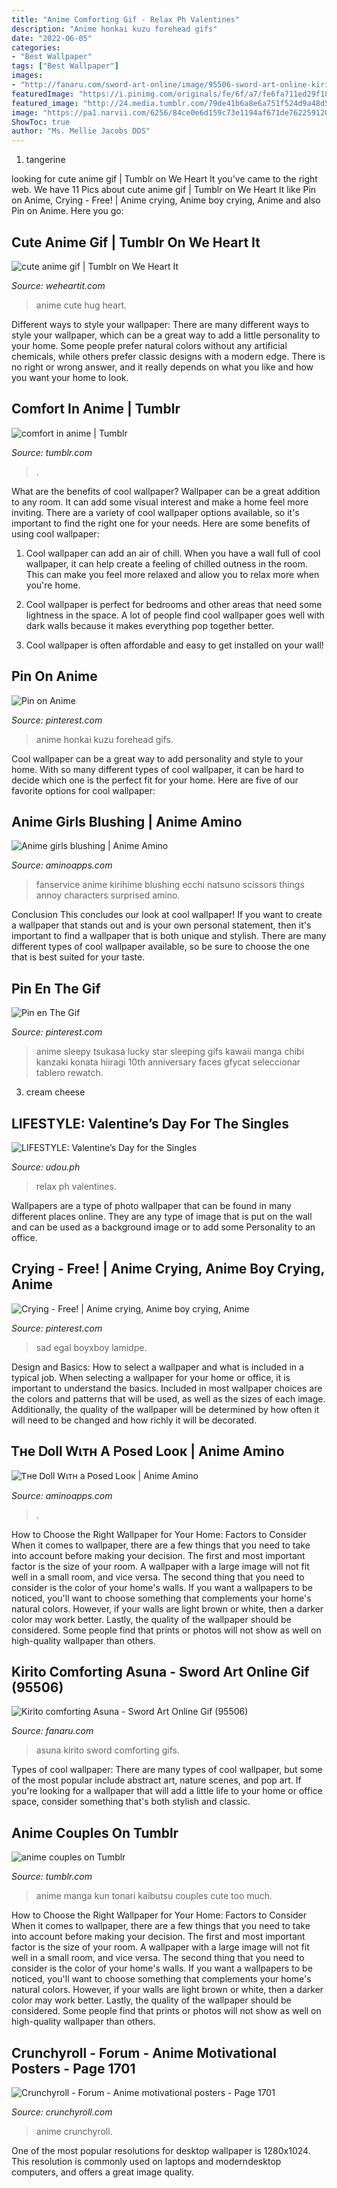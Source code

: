 ```yaml
---
title: "Anime Comforting Gif - Relax Ph Valentines"
description: "Anime honkai kuzu forehead gifs"
date: "2022-06-05"
categories:
- "Best Wallpaper"
tags: ["Best Wallpaper"]
images:
- "http://fanaru.com/sword-art-online/image/95506-sword-art-online-kirito-comforting-asuna.gif"
featuredImage: "https://i.pinimg.com/originals/fe/6f/a7/fe6fa711ed29f18387c5da9800436062.gif"
featured_image: "http://24.media.tumblr.com/79de41b6a8e6a751f524d9a48d5fe38a/tumblr_mm6ji9cbKS1soa633o1_500.png"
image: "https://pa1.narvii.com/6256/84ce0e6d159c73e1194af671de762259120385f5_hq.gif"
ShowToc: true
author: "Ms. Mellie Jacobs DDS"
---
```



1. tangerine 

	

		
looking for cute anime gif | Tumblr on We Heart It you've came to the right web. We have 11 Pics about cute anime gif | Tumblr on We Heart It like Pin on Anime, Crying - Free! | Anime crying, Anime boy crying, Anime and also Pin on Anime. Here you go:
		
    
## Cute Anime Gif | Tumblr On We Heart It

<img loading=lazy src="https://data.whicdn.com/images/45718472/original.gif" onerror="this.onerror=null;this.src='https://tse4.mm.bing.net/th?id=OIP.xYUnyqc2-NXOSrbubj9zawAAAA&amp;pid=15.1';" alt="cute anime gif | Tumblr on We Heart It">

_Source: weheartit.com_

>anime cute hug heart. 

	

Different ways to style your wallpaper:
There are many different ways to style your wallpaper, which can be a great way to add a little personality to your home. Some people prefer natural colors without any artificial chemicals, while others prefer classic designs with a modern edge. There is no right or wrong answer, and it really depends on what you like and how you want your home to look.

    
## Comfort In Anime | Tumblr

<img loading=lazy src="https://68.media.tumblr.com/685e2ce0cf5fc42c265407b200998d6a/tumblr_ok9u9rgPDh1spj59qo8_500.gif" onerror="this.onerror=null;this.src='https://tse1.mm.bing.net/th?id=OIP.0PqpCQ6rBRrMl3jZTQDnsQAAAA&amp;pid=15.1';" alt="comfort in anime | Tumblr">

_Source: tumblr.com_

>. 

	

What are the benefits of cool wallpaper?
Wallpaper can be a great addition to any room. It can add some visual interest and make a home feel more inviting. There are a variety of cool wallpaper options available, so it's important to find the right one for your needs. Here are some benefits of using cool wallpaper: 
1. Cool wallpaper can add an air of chill. When you have a wall full of cool wallpaper, it can help create a feeling of chilled outness in the room. This can make you feel more relaxed and allow you to relax more when you're home. 

2. Cool wallpaper is perfect for bedrooms and other areas that need some lightness in the space. A lot of people find cool wallpaper goes well with dark walls because it makes everything pop together better. 

3. Cool wallpaper is often affordable and easy to get installed on your wall!

    
## Pin On Anime

<img loading=lazy src="https://i.pinimg.com/originals/fe/6f/a7/fe6fa711ed29f18387c5da9800436062.gif" onerror="this.onerror=null;this.src='https://tse3.mm.bing.net/th?id=OIP.Iq9u3Q7u1n84M65cNluvEAHaEK&amp;pid=15.1';" alt="Pin on Anime">

_Source: pinterest.com_

>anime honkai kuzu forehead gifs. 

	

Cool wallpaper can be a great way to add personality and style to your home. With so many different types of cool wallpaper, it can be hard to decide which one is the perfect fit for your home. Here are five of our favorite options for cool wallpaper: 

    
## Anime Girls Blushing | Anime Amino

<img loading=lazy src="https://pa1.narvii.com/6418/ec3f5fb38394818bf703fe1334516e06a307a41d_hq.gif" onerror="this.onerror=null;this.src='https://tse1.mm.bing.net/th?id=OIP.LeHzUCKsoQ1lajfeAIv-UwHaEK&amp;pid=15.1';" alt="Anime girls blushing | Anime Amino">

_Source: aminoapps.com_

>fanservice anime kirihime blushing ecchi natsuno scissors things annoy characters surprised amino. 

	

Conclusion
This concludes our look at cool wallpaper! If you want to create a wallpaper that stands out and is your own personal statement, then it's important to find a wallpaper that is both unique and stylish. There are many different types of cool wallpaper available, so be sure to choose the one that is best suited for your taste.

    
## Pin En The Gif

<img loading=lazy src="https://i.pinimg.com/originals/00/50/a3/0050a3ea00bd58c0901c49ff24e36699.gif" onerror="this.onerror=null;this.src='https://tse4.mm.bing.net/th?id=OIP.KJLzyJg9Wapqo7ws9bcejgHaEK&amp;pid=15.1';" alt="Pin en The Gif">

_Source: pinterest.com_

>anime sleepy tsukasa lucky star sleeping gifs kawaii manga chibi kanzaki konata hiiragi 10th anniversary faces gfycat seleccionar tablero rewatch. 

	

3. cream cheese 

    
## LIFESTYLE: Valentine’s Day For The Singles

<img loading=lazy src="https://i0.wp.com/media.giphy.com/media/489K93Py1JAnS/giphy.gif?resize=500%2C276&amp;ssl=1" onerror="this.onerror=null;this.src='https://tse1.mm.bing.net/th?id=OIP.uqmQrgMIRFqsjZr9h0QYJwHaEF&amp;pid=15.1';" alt="LIFESTYLE: Valentine’s Day for the Singles">

_Source: udou.ph_

>relax ph valentines. 

	



Wallpapers are a type of photo wallpaper that can be found in many different places online. They are any type of image that is put on the wall and can be used as a background image or to add some Personality to an office.

    
## Crying - Free! | Anime Crying, Anime Boy Crying, Anime

<img loading=lazy src="https://i.pinimg.com/736x/24/4a/e0/244ae07450f830bbfc05e53aa84c3f91--free-anime-art-google.jpg" onerror="this.onerror=null;this.src='https://tse3.mm.bing.net/th?id=OIP.Fw-Pd23uKoOZRJpe2Pq8-gHaEK&amp;pid=15.1';" alt="Crying - Free! | Anime crying, Anime boy crying, Anime">

_Source: pinterest.com_

>sad egal boyxboy lamidpe. 

	

Design and Basics: How to select a wallpaper and what is included in a typical job.
When selecting a wallpaper for your home or office, it is important to understand the basics. Included in most wallpaper choices are the colors and patterns that will be used, as well as the sizes of each image. Additionally, the quality of the wallpaper will be determined by how often it will need to be changed and how richly it will be decorated.

    
## Ꭲнe Ꭰoll Ꮃιтн A Ꮲoѕed Ꮮooĸ | Anime Amino

<img loading=lazy src="https://pa1.narvii.com/6256/84ce0e6d159c73e1194af671de762259120385f5_hq.gif" onerror="this.onerror=null;this.src='https://tse3.mm.bing.net/th?id=OIP.8nCX1wV7RQa23zyeYnLMRAHaFj&amp;pid=15.1';" alt="Ꭲнe Ꭰoll Ꮃιтн a Ꮲoѕed Ꮮooĸ | Anime Amino">

_Source: aminoapps.com_

>. 

	

How to Choose the Right Wallpaper for Your Home: Factors to Consider
When it comes to wallpaper, there are a few things that you need to take into account before making your decision. The first and most important factor is the size of your room. A wallpaper with a large image will not fit well in a small room, and vice versa. 
The second thing that you need to consider is the color of your home's walls. If you want a wallpapers to be noticed, you'll want to choose something that complements your home's natural colors. However, if your walls are light brown or white, then a darker color may work better. 
Lastly, the quality of the wallpaper should be considered. Some people find that prints or photos will not show as well on high-quality wallpaper than others.

    
## Kirito Comforting Asuna - Sword Art Online Gif (95506)

<img loading=lazy src="http://fanaru.com/sword-art-online/image/95506-sword-art-online-kirito-comforting-asuna.gif" onerror="this.onerror=null;this.src='https://tse1.mm.bing.net/th?id=OIP.9p8NA4WTHW52fbjmMx8-rQHaEK&amp;pid=15.1';" alt="Kirito comforting Asuna - Sword Art Online Gif (95506)">

_Source: fanaru.com_

>asuna kirito sword comforting gifs. 

	

Types of cool wallpaper:
There are many types of cool wallpaper, but some of the most popular include abstract art, nature scenes, and pop art. If you're looking for a wallpaper that will add a little life to your home or office space, consider something that's both stylish and classic.

    
## Anime Couples On Tumblr

<img loading=lazy src="http://24.media.tumblr.com/79de41b6a8e6a751f524d9a48d5fe38a/tumblr_mm6ji9cbKS1soa633o1_500.png" onerror="this.onerror=null;this.src='https://tse4.mm.bing.net/th?id=OIP.781nDSgvtIq2D8xoVE4ULwAAAA&amp;pid=15.1';" alt="anime couples on Tumblr">

_Source: tumblr.com_

>anime manga kun tonari kaibutsu couples cute too much. 

	

How to Choose the Right Wallpaper for Your Home: Factors to Consider
When it comes to wallpaper, there are a few things that you need to take into account before making your decision. The first and most important factor is the size of your room. A wallpaper with a large image will not fit well in a small room, and vice versa. 
The second thing that you need to consider is the color of your home's walls. If you want a wallpapers to be noticed, you'll want to choose something that complements your home's natural colors. However, if your walls are light brown or white, then a darker color may work better. 
Lastly, the quality of the wallpaper should be considered. Some people find that prints or photos will not show as well on high-quality wallpaper than others.

    
## Crunchyroll - Forum - Anime Motivational Posters - Page 1701

<img loading=lazy src="https://img1.ak.crunchyroll.com/i/spire2/fc5186c35b5268dbfbd664f3b8213c841232505558_full.gif" onerror="this.onerror=null;this.src='https://tse1.mm.bing.net/th?id=OIP.S8nFRlwF-F-DbvxvCADNQQHaEK&amp;pid=15.1';" alt="Crunchyroll - Forum - Anime motivational posters - Page 1701">

_Source: crunchyroll.com_

>anime crunchyroll. 

	

One of the most popular resolutions for desktop wallpaper is 1280x1024. This resolution is commonly used on laptops and moderndesktop computers, and offers a great image quality.

